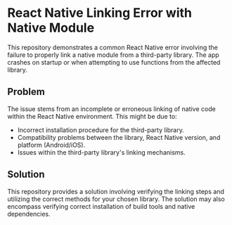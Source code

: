 # React Native Linking Error with Native Module

This repository demonstrates a common React Native error involving the failure to properly link a native module from a third-party library. The app crashes on startup or when attempting to use functions from the affected library.

## Problem

The issue stems from an incomplete or erroneous linking of native code within the React Native environment. This might be due to:

*   Incorrect installation procedure for the third-party library.
*   Compatibility problems between the library, React Native version, and platform (Android/iOS).
*   Issues within the third-party library's linking mechanisms.

## Solution

This repository provides a solution involving verifying the linking steps and utilizing the correct methods for your chosen library.  The solution may also encompass verifying correct installation of build tools and native dependencies.